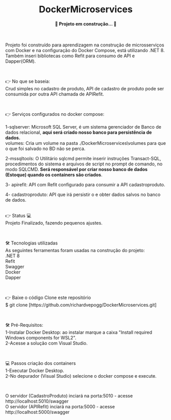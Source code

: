 <h1 align="center">DockerMicroservices</h1> 
<h4 align="center"> 🚧 Projeto em construção... 🚧</h4>

<br>
<p>Projeto foi construído para aprendizagem na construção de microsserviços com Docker e na configuração do Docker Compose, está utilizando .NET 8.
Também inseri bibliotecas como Refit para consumo de API e Dapper(ORM).</p>
<br>

<p> 👉 No que se baseia:
<br>
Crud simples no cadastro de produto, API de cadastro de produto pode ser consumida por outra API chamada de APIRefit.</p>
<br>

<p>👉 Serviços configurados no docker compose:
<br>
<br>
1-sqlserver: Microsoft SQL Server, é um sistema gerenciador de Banco de dados relacional, <b>aqui será criado nosso banco para persistência de dados.</b>
<br>
volumes: Cria um volume na pasta ./DockerMicroservices\volumes para que o que foi salvado no BD não se perca.
<br> 
  
2-mssqltools: O Utilitário sqlcmd permite inserir instruções Transact-SQL, procedimentos do sistema e arquivos de script no prompt de comando, no modo SQLCMD.
<b>Será responsável por criar nosso banco de dados (Estoque) quando os containers são criados</b>.
</p>

3- apirefit: API com Refit configurado para consumir a API cadastroproduto.
<br>

4- cadastroproduto: API que irá persistir o e obter dados salvos no banco de dados.
<br>
<br>
<p>👉 Status 💻
<br>
Projeto Finalizado, fazendo pequenos ajustes.</p>
<br>

<p>🛠 Tecnologias utilizadas
<br>
As seguintes ferramentas foram usadas na construção do projeto:
<br>
.NET 8
<br>
Refit
<br>
Swagger
<br>
Docker
<br>
Dapper
<br>
</p>

<br>
<p>👉 Baixe o código
Clone este repositório
<br>
$ git clone [https://github.com/richardvepogg/DockerMicroservices.git]
</p>
<br>

<p>🛠 Pré-Requisitos:
<br>
1-Instalar Docker Desktop: ao instalar marque a caixa "Install required Windows components for WSL2".
<br>  
2-Acesse a solução com Visual Studio.</p>
<br>

<p>💻 Passos criação dos containers
<br>  
1-Executar Docker Desktop.
<br>  
2-No depurador (Visual Studio) selecione o docker compose e execute.</p>
<br>  

<p>O servidor (CadastroProduto) inciará na porta:5010 - acesse http://localhost:5010/swagger
<br>  
O servidor (APIRefit) inciará na porta:5000 - acesse http://localhost:5000/swagger</p>
